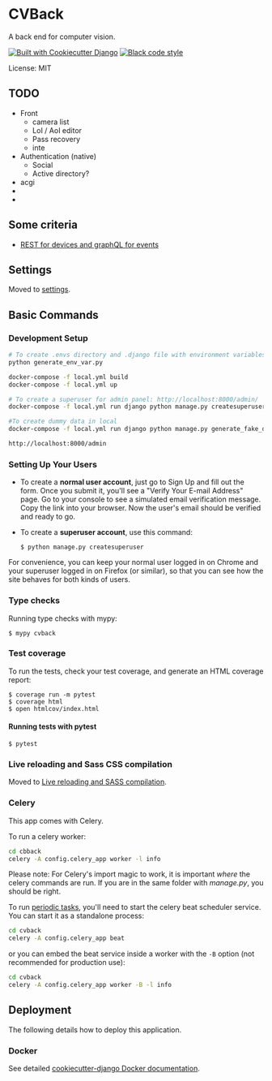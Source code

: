 # CVBack

A back end for computer vision.

[![Built with Cookiecutter Django](https://img.shields.io/badge/built%20with-Cookiecutter%20Django-ff69b4.svg?logo=cookiecutter)](https://github.com/cookiecutter/cookiecutter-django/)
[![Black code style](https://img.shields.io/badge/code%20style-black-000000.svg)](https://github.com/ambv/black)

License: MIT

## TODO

- Front
  - camera list
  - LoI / AoI editor
  - Pass recovery
  - inte
- Authentication (native)
  - Social
  - Active directory?
- acgi
- 
- 

## Some criteria

- [REST for devices and graphQL for events](https://www.baeldung.com/graphql-vs-rest)

## Settings

Moved to [settings](http://cookiecutter-django.readthedocs.io/en/latest/settings.html).

## Basic Commands

### Development Setup

```bash
# To create .envs directory and .django file with environment variables
python generate_env_var.py

docker-compose -f local.yml build
docker-compose -f local.yml up

# To create a superuser for admin panel: http://localhost:8000/admin/
docker-compose -f local.yml run django python manage.py createsuperuser

#To create dummy data in local
docker-compose -f local.yml run django python manage.py generate_fake_data

http://localhost:8000/admin
```

### Setting Up Your Users

- To create a **normal user account**, just go to Sign Up and fill out the form. Once you submit it, you'll see a "Verify Your E-mail Address" page. Go to your console to see a simulated email verification message. Copy the link into your browser. Now the user's email should be verified and ready to go.

- To create a **superuser account**, use this command:

      $ python manage.py createsuperuser

For convenience, you can keep your normal user logged in on Chrome and your superuser logged in on Firefox (or similar), so that you can see how the site behaves for both kinds of users.

### Type checks

Running type checks with mypy:

    $ mypy cvback

### Test coverage

To run the tests, check your test coverage, and generate an HTML coverage report:

    $ coverage run -m pytest
    $ coverage html
    $ open htmlcov/index.html

#### Running tests with pytest

    $ pytest

### Live reloading and Sass CSS compilation

Moved to [Live reloading and SASS compilation](https://cookiecutter-django.readthedocs.io/en/latest/developing-locally.html#sass-compilation-live-reloading).

### Celery

This app comes with Celery.

To run a celery worker:

```bash
cd cbback
celery -A config.celery_app worker -l info
```

Please note: For Celery's import magic to work, it is important _where_ the celery commands are run. If you are in the same folder with _manage.py_, you should be right.

To run [periodic tasks](https://docs.celeryq.dev/en/stable/userguide/periodic-tasks.html), you'll need to start the celery beat scheduler service. You can start it as a standalone process:

```bash
cd cvback
celery -A config.celery_app beat
```

or you can embed the beat service inside a worker with the `-B` option (not recommended for production use):

```bash
cd cvback
celery -A config.celery_app worker -B -l info
```

## Deployment

The following details how to deploy this application.

### Docker

See detailed [cookiecutter-django Docker documentation](http://cookiecutter-django.readthedocs.io/en/latest/deployment-with-docker.html).

